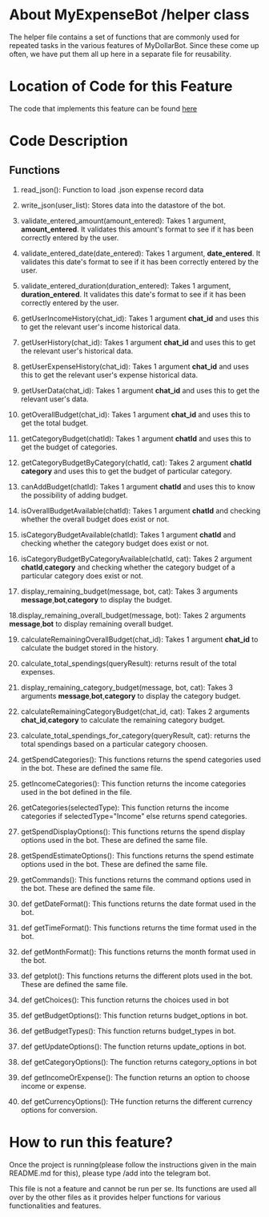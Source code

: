# About MyExpenseBot /helper class
The helper file contains a set of functions that are commonly used for repeated tasks in the various features of MyDollarBot. Since these come up often, we have put them all up here in a separate file for reusability.

# Location of Code for this Feature
The code that implements this feature can be found [here](https://github.com/SoftwareEngg2024/SplitIT/blob/release/1.1/telebot_codecode/helper.py)

# Code Description
## Functions

1. read_json():
Function to load .json expense record data

2. write_json(user_list):
Stores data into the datastore of the bot.

3. validate_entered_amount(amount_entered):
Takes 1 argument, **amount_entered**. It validates this amount's format to see if it has been correctly entered by the user.

4. validate_entered_date(date_entered):
Takes 1 argument, **date_entered**. It validates this date's format to see if it has been correctly entered by the user.

5. validate_entered_duration(duration_entered):
Takes 1 argument, **duration_entered**. It validates this date's format to see if it has been correctly entered by the user.

6. getUserIncomeHistory(chat_id):
Takes 1 argument **chat_id** and uses this to get the relevant user's income historical data.
   
7. getUserHistory(chat_id):
Takes 1 argument **chat_id** and uses this to get the relevant user's historical data.

8. getUserExpenseHistory(chat_id):
Takes 1 argument **chat_id** and uses this to get the relevant user's expense historical data.

9. getUserData(chat_id):
Takes 1 argument **chat_id** and uses this to get the relevant user's data.

10. getOverallBudget(chat_id):
Takes 1 argument **chat_id** and uses this to get the total budget.

11. getCategoryBudget(chatId):
Takes 1 argument **chatId** and uses this to get the budget of categories.

12. getCategoryBudgetByCategory(chatId, cat):
Takes 2 argument **chatId** **category** and uses this to get the budget of particular category.

13. canAddBudget(chatId):
Takes 1 argument **chatId** and uses this to know the possibility of adding budget.

14. isOverallBudgetAvailable(chatId):
Takes 1 argument **chatId** and checking whether the overall budget does exist or not.

15. isCategoryBudgetAvailable(chatId):
Takes 1 argument **chatId** and checking whether the category budget does exist or not.

16. isCategoryBudgetByCategoryAvailable(chatId, cat):
Takes 2 argument **chatId**,**category** and checking whether the category budget of a particular category does exist or not.

17. display_remaining_budget(message, bot, cat):
Takes 3 arguments **message**,**bot**,**category** to display the budget.

18.display_remaining_overall_budget(message, bot):
Takes 2 arguments **message**,**bot** to display remaining overall budget.

19. calculateRemainingOverallBudget(chat_id):
Takes 1 argument **chat_id** to calculate the budget stored in the history.

20. calculate_total_spendings(queryResult):
returns result of the total expenses.

21. display_remaining_category_budget(message, bot, cat):
Takes 3 arguments **message**,**bot**,**category** to display the category budget.

22. calculateRemainingCategoryBudget(chat_id, cat):
Takes 2 arguments **chat_id**,**category** to calculate the remaining category budget.

23. calculate_total_spendings_for_category(queryResult, cat):
returns the total spendings based on a particular category choosen. 

24. getSpendCategories():
This functions returns the spend categories used in the bot. These are defined the same file.

25. getIncomeCategories():
This function returns the income categories used in the bot defined in the file.

26. getCategories(selectedType):
This function returns the income categories if selectedType="Income" else returns spend categories.

27. getSpendDisplayOptions():
This functions returns the spend display options used in the bot. These are defined the same file.

28. getSpendEstimateOptions():
This functions returns the spend estimate options used in the bot. These are defined the same file.

29. getCommands():
This functions returns the command options used in the bot. These are defined the same file.

30. def getDateFormat():
This functions returns the date format used in the bot. 

31. def getTimeFormat():
This functions returns the time format used in the bot. 

32. def getMonthFormat():
This functions returns the month format used in the bot. 

33. def getplot():
This functions returns the different plots used in the bot. These are defined the same file.

34. def getChoices():
This function returns the choices used in bot

35. def getBudgetOptions():
This function returns budget_options in bot.

36. def getBudgetTypes():
This function returns budget_types in bot.

37. def getUpdateOptions():
The function returns update_options in bot.

38. def getCategoryOptions():
The function returns category_options in bot

39. def getIncomeOrExpense():
The function returns an option to choose income or expense.

40. def getCurrencyOptions():
THe function returns the different currency options for conversion.

# How to run this feature?
Once the project is running(please follow the instructions given in the main README.md for this), please type /add into the telegram bot.

This file is not a feature and cannot be run per se. Its functions are used all over by the other files as it provides helper functions for various functionalities and features.
